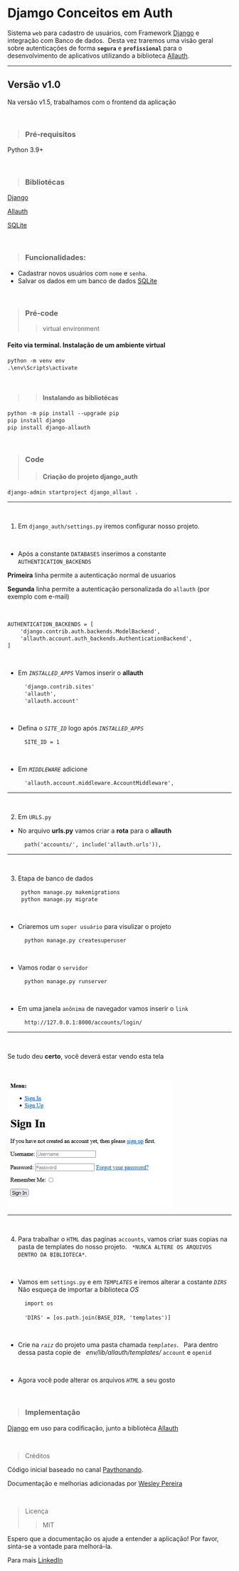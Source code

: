 # Djamgo Conceitos em Auth

Sistema ``web`` para cadastro de usuários, com Framework [Django](https://docs.djangoproject.com/en/5.0/) e integração com Banco de dados.&nbsp; 
Desta vez traremos uma visão geral sobre autenticações de forma **``segura``** e **``profissional``** para o desenvolvimento de aplicativos utilizando a biblioteca [Allauth](https://docs.allauth.org/en/latest/installation/quickstart.html).

---

## Versão v1.0
Na versão v1.5, trabalhamos com o frontend da aplicação 

&nbsp;

> ### Pré-requisitos

Python 3.9+
 
&nbsp;
  
> ### Bibliotécas
 
[Django](https://docs.djangoproject.com/en/5.0/)

[Allauth](https://docs.allauth.org/en/latest/installation/quickstart.html)

[SQLite](https://www.sqlite.org/docs.html)


&nbsp;

> ### Funcionalidades:

* Cadastrar novos usuários com ``nome`` e ``senha``.
* Salvar os dados em um banco de dados [SQLite](https://www.sqlite.org/docs.html)

&nbsp; 

> ### Pré-code
> > virtual environment
#### Feito via terminal. Instalação de um ambiente virtual
    python -m venv env
    .\env\Scripts\activate
&nbsp;
> > #### Instalando as bibliotécas

    python -m pip install --upgrade pip
    pip install django
    pip install django-allauth

&nbsp;
> ### Code
> > #### Criação do projeto django_auth
 
    django-admin startproject django_allaut .

---
&nbsp;
1. Em ``django_auth/settings.py`` iremos configurar nosso projeto.&nbsp;
   
&nbsp;

* Após a constante ``DATABASES`` inserimos a constante ``AUTHENTICATION_BACKENDS``

**Primeira** linha permite a autenticação normal de usuarios

**Segunda** linha permite a autenticação personalizada do ``allauth`` (por exemplo com e-mail)

&nbsp;

    AUTHENTICATION_BACKENDS = [
        'django.contrib.auth.backends.ModelBackend',
        'allauth.account.auth_backends.AuthenticationBackend',
    ]

&nbsp;

* Em *``INSTALLED_APPS``* Vamos inserir o **allauth** 
   
        'django.contrib.sites'
        'allauth',
        'allauth.account'

&nbsp;
 
* Defina o *``SITE_ID``* logo após *``INSTALLED_APPS``*

        SITE_ID = 1

&nbsp;
 
* Em *``MIDDLEWARE``* adicione

        'allauth.account.middleware.AccountMiddleware',

---
&nbsp;
 
2. Em ``URLS.py``&nbsp;
* No arquivo **urls.py** vamos criar a **rota** para o **allauth**

        path('accounts/', include('allauth.urls')),

---
&nbsp;
 
3. Etapa de banco de dados

        python manage.py makemigrations
        python manage.py migrate

&nbsp;
 
* Criaremos um ``super usuário`` para visulizar o projeto

        python manage.py createsuperuser

&nbsp;
 
* Vamos rodar o ``servidor``
  
        python manage.py runserver

&nbsp;
 
* Em uma janela ``anônima`` de navegador vamos inserir o ``link``
    
        http://127.0.0.1:8000/accounts/login/
---
&nbsp;
&nbsp;

Se tudo deu **certo**, você deverá estar vendo esta tela 

&nbsp;
 
![Alt text](figura1.png)


--- 
&nbsp;
 
4. Para trabalhar o ``HTML`` das paginas ``accounts``, vamos criar suas copias na pasta de templates do nosso projeto. 
&nbsp; 
``*NUNCA ALTERE OS ARQUIVOS DENTRO DA BIBLIOTECA*``.

&nbsp;
 
* Vamos em ``settings.py`` e em *``TEMPLATES``* e iremos alterar a costante *``DIRS``* 
&nbsp;
Não esqueça de importar a biblioteca *OS*

        import os

        'DIRS' = [os.path.join(BASE_DIR, 'templates')]

&nbsp;
 
* Crie na *``raiz``* do projeto uma pasta chamada *``templates``*. 
&nbsp;
Para dentro dessa pasta copie de 
&nbsp; 
*env/lib/allauth/templates/* ``account`` e ``openid``

&nbsp;
 
* Agora você pode alterar os arquivos *``HTML``* a seu gosto

&nbsp;

> ### Implementação

 [Django](https://docs.djangoproject.com/en/5.0/) em uso para codificação, junto a bibliotéca [Allauth](https://docs.allauth.org/en/latest/installation/quickstart.html)

&nbsp;

> Créditos

Código inicial baseado no canal [Paythonando](https://www.youtube.com/playlist?list=PLCxYb_kl1FLaVvULMOXthDa9DP5-anT7A).


Documentação e melhorias adicionadas por [Wesley Pereira](https://github.com/wesleyp846)

&nbsp;
> Licença
> > MIT


Espero que a documentação os ajude a entender a aplicação! 
Por favor, sinta-se a vontade para melhorá-la. &nbsp;

Para mais [LinkedIn](https://www.linkedin.com/in/wesleyp846)
